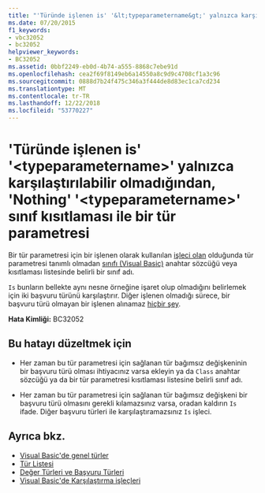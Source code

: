 ```yaml
---
title: "'Türünde işlenen is' '&lt;typeparametername&gt;' yalnızca karşılaştırılabilir olmadığından, 'Nothing' '&lt;typeparametername&gt;' sınıf kısıtlaması ile bir tür parametresi"
ms.date: 07/20/2015
f1_keywords:
- vbc32052
- bc32052
helpviewer_keywords:
- BC32052
ms.assetid: 0bbf2249-eb0d-4b74-a555-8868c7ebe91d
ms.openlocfilehash: cea2f69f8149eb6a14550a8c9d9c4708cf1a3c96
ms.sourcegitcommit: 0888d7b24f475c346a3f444de8d83ec1ca7cd234
ms.translationtype: MT
ms.contentlocale: tr-TR
ms.lasthandoff: 12/22/2018
ms.locfileid: "53770227"
---
```

# <a name="is-operand-of-type-lttypeparameternamegt-can-be-compared-only-to-nothing-because-lttypeparameternamegt-is-a-type-parameter-with-no-class-constraint"></a>'Türünde işlenen is' '&lt;typeparametername&gt;' yalnızca karşılaştırılabilir olmadığından, 'Nothing' '&lt;typeparametername&gt;' sınıf kısıtlaması ile bir tür parametresi
Bir tür parametresi için bir işlenen olarak kullanılan [işleci olan](../../visual-basic/language-reference/operators/is-operator.md) olduğunda tür parametresi tanımlı olmadan [sınıfı (Visual Basic)](../../visual-basic/language-reference/statements/class-statement.md) anahtar sözcüğü veya kısıtlaması listesinde belirli bir sınıf adı.  
  
 `Is` bunların bellekte aynı nesne örneğine işaret olup olmadığını belirlemek için iki başvuru türünü karşılaştırır. Diğer işlenen olmadığı sürece, bir başvuru türü olmayan bir işlenen alınamaz [hiçbir şey](../../visual-basic/language-reference/nothing.md).  
  
 **Hata Kimliği:** BC32052  
  
## <a name="to-correct-this-error"></a>Bu hatayı düzeltmek için  
  
-   Her zaman bu tür parametresi için sağlanan tür bağımsız değişkeninin bir başvuru türü olması ihtiyacınız varsa ekleyin ya da `Class` anahtar sözcüğü ya da bir tür parametresi kısıtlaması listesine belirli sınıf adı.  
  
-   Her zaman bu tür parametresi için sağlanan tür bağımsız değişkeni bir başvuru türü olmasını gerekli kılamazsınız varsa, oradan kaldırın `Is` ifade. Diğer başvuru türleri ile karşılaştıramazsınız `Is` işleci.  
  
## <a name="see-also"></a>Ayrıca bkz.

- [Visual Basic'de genel türler](../../visual-basic/programming-guide/language-features/data-types/generic-types.md)  
- [Tür Listesi](../../visual-basic/language-reference/statements/type-list.md)  
- [Değer Türleri ve Başvuru Türleri](../../visual-basic/programming-guide/language-features/data-types/value-types-and-reference-types.md)  
- [Visual Basic'de Karşılaştırma işleçleri](../../visual-basic/programming-guide/language-features/operators-and-expressions/comparison-operators.md)
